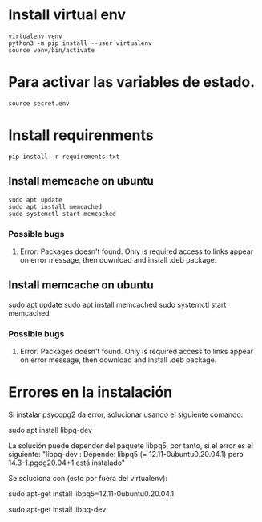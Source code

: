 # Install virtual env

```
virtualenv venv
python3 -m pip install --user virtualenv
source venv/bin/activate
```


# Para activar las variables de estado. 
```
source secret.env 
```


# Install requirenments
```
pip install -r requirements.txt 
```

## Install memcache on ubuntu

```
sudo apt update
sudo apt install memcached
sudo systemctl start memcached
```

### Possible bugs

1. Error: Packages doesn't found. Only is required access to links appear on error message, then download and install .deb package.

## Install memcache on ubuntu

sudo apt update
sudo apt install memcached
sudo systemctl start memcached

### Possible bugs

1. Error: Packages doesn't found. Only is required access to links appear on error message, then download and install .deb package.

# Errores en la instalación
Si instalar psycopg2 da error, solucionar usando el siguiente comando:

sudo apt install libpq-dev

La solución puede depender del paquete libpq5, por tanto, si el error es el siguiente: 
 "libpq-dev : Depende: libpq5 (= 12.11-0ubuntu0.20.04.1) pero 14.3-1.pgdg20.04+1 está instalado"
 
Se soluciona con (esto por fuera del virtualenv): 

sudo apt-get install libpq5=12.11-0ubuntu0.20.04.1

sudo apt-get install libpq-dev 

